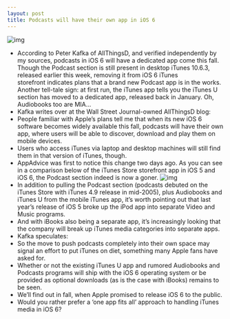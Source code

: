 ```yaml
---
layout: post
title: Podcasts will have their own app in iOS 6
---
```

![img](http://media.idownloadblog.com/wp-content/uploads/2012/06/Podcast-icon.png)
* According to Peter Kafka of AllThingsD, and verified independently by my sources, podcasts in iOS 6 will have a dedicated app come this fall. Though the Podcast section is still present in desktop iTunes 10.6.3, released earlier this week, removing it from iOS 6 iTunes storefront indicates plans that a brand new Podcast app is in the works. Another tell-tale sign: at first run, the iTunes app tells you the iTunes U section has moved to a dedicated app, released back in January. Oh, Audiobooks too are MIA…
* Kafka writes over at the Wall Street Journal-owned AllThingsD blog:
* People familiar with Apple’s plans tell me that when its new iOS 6 software becomes widely available this fall, podcasts will have their own app, where users will be able to discover, download and play them on mobile devices.
* Users who access iTunes via laptop and desktop machines will still find them in that version of iTunes, though.
* AppAdvice was first to notice this change two days ago. As you can see in a comparison below of the iTunes Store storefront app in iOS 5 and iOS 6, the Podcast section indeed is now a goner.
![img](http://media.idownloadblog.com/wp-content/uploads/2012/06/iOS-6-and-iOS-5-iTunes-app-more-tab.jpg)
* In addition to pulling the Podcast section (podcasts debuted on the iTunes Store with iTunes 4.9 release in mid-2005), plus Audiobooks and iTunes U from the mobile iTunes app, it’s worth pointing out that last year’s release of iOS 5 broke up the iPod app into separate Video and Music programs.
* And with iBooks also being a separate app, it’s increasingly looking that the company will break up iTunes media categories into separate apps.
* Kafka speculates:
* So the move to push podcasts completely into their own space may signal an effort to put iTunes on diet, something many Apple fans have asked for.
* Whether or not the existing iTunes U app and rumored Audiobooks and Podcasts programs will ship with the iOS 6 operating system or be provided as optional downloads (as is the case with iBooks) remains to be seen.
* We’ll find out in fall, when Apple promised to release iOS 6 to the public.
* Would you rather prefer a ‘one app fits all’ approach to handling iTunes media in iOS 6?

